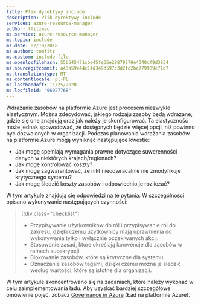 ```yaml
---
title: Plik dyrektywy include
description: Plik dyrektywy include
services: azure-resource-manager
author: tfitzmac
ms.service: azure-resource-manager
ms.topic: include
ms.date: 02/19/2018
ms.author: tomfitz
ms.custom: include file
ms.openlocfilehash: 55b545471cbe45fe35e28879270e4340cf9d3834
ms.sourcegitcommit: a43a59e44c14d349d597c3d2fd2bc779989c71d7
ms.translationtype: MT
ms.contentlocale: pl-PL
ms.lasthandoff: 11/25/2020
ms.locfileid: "96027768"
---
```

Wdrażanie zasobów na platformie Azure jest procesem niezwykle elastycznym. Można zdecydować, jakiego rodzaju zasoby będą wdrażane, gdzie się one znajdują oraz jak należy je skonfigurować. Ta elastyczność może jednak spowodować, że dostępnych będzie więcej opcji, niż powinno być dozwolonych w organizacji. Podczas planowania wdrażania zasobów na platformie Azure mogą wyniknąć następujące kwestie:

* Jak mogę spełniają wymagania prawne dotyczące suwerenności danych w niektórych krajach/regionach?
* Jak mogę kontrolować koszty?
* Jak mogę zagwarantować, że nikt nieodwracalnie nie zmodyfikuje krytycznego systemu?
* Jak mogę śledzić koszty zasobów i odpowiednio je rozliczać?

W tym artykule znajdują się odpowiedzi na te pytania. W szczególności opisano wykonywanie następujących czynności:

> [!div class="checklist"]
> * Przypisywanie użytkowników do ról i przypisywanie ról do zakresu, dzięki czemu użytkownicy mają uprawnienia do wykonywania tylko i wyłącznie oczekiwanych akcji.
> * Stosowanie zasad, które określają konwencje dla zasobów w ramach subskrypcji.
> * Blokowanie zasobów, które są krytyczne dla systemu.
> * Oznaczanie zasobów tagami, dzięki czemu można je śledzić według wartości, które są istotne dla organizacji.

W tym artykule skoncentrowano się na zadaniach, które należy wykonać w celu zaimplementowania ładu. Aby uzyskać bardziej szczegółowe omówienie pojęć, zobacz [Governance in Azure](../articles/governance/index.yml) (Ład na platformie Azure).